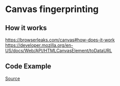 # Canvas fingerprinting

## How it works

https://browserleaks.com/canvas#how-does-it-work
https://developer.mozilla.org/en-US/docs/Web/API/HTMLCanvasElement/toDataURL

## Code Example

<a href="./canvas_example/index.html">Source</a>
